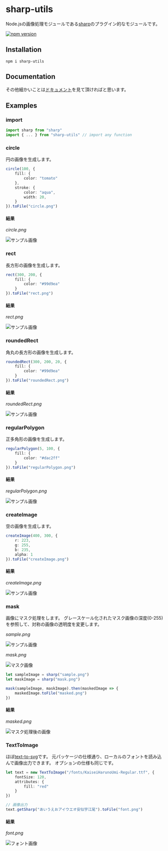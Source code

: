 # sharp-utils
Node.jsの画像処理モジュールである[sharp](https://www.npmjs.com/package/sharp)のプラグイン的なモジュールです。

[![npm version](https://badge.fury.io/js/sharp-utils.svg)](https://badge.fury.io/js/sharp-utils)

## Installation
```
npm i sharp-utils
```

## Documentation
その他細かいことは[ドキュメント](./docs/modules.md)を見て頂ければと思います。

## Examples

### import

```ts
import sharp from "sharp"
import { ... } from "sharp-utils" // import any function
```

### circle
円の画像を生成します。

```ts
circle(100, {
    fill: {
        color: "tomato"
    },
    stroke: {
        color: "aqua",
        width: 20,
    }
}).toFile("circle.png")
```

#### 結果
*circle.png*

![サンプル画像](./sample/circle.png "サンプル画像")

### rect
長方形の画像を生成します。

```ts
rect(300, 200, {
    fill: {
        color: "#99d9ea"
    }
}).toFile("rect.png")
```

#### 結果
*rect.png*

![サンプル画像](./sample/rect.png "サンプル画像")

### roundedRect
角丸の長方形の画像を生成します。

```ts
roundedRect(300, 200, 20, {
    fill: {
        color: "#99d9ea"
    }
}).toFile("roundedRect.png")
```

#### 結果
*roundedRect.png*

![サンプル画像](./sample/roundedRect.png "サンプル画像")

### regularPolygon
正多角形の画像を生成します。

```ts
regularPolygon(5, 100, {
    fill: {
        color: "#dac2ff"
    }
}).toFile("regularPolygon.png")
```

#### 結果
*regularPolygon.png*

![サンプル画像](./sample/regularPolygon.png "サンプル画像")

### createImage
空の画像を生成します。

```ts
createImage(400, 300, {
    r: 223, 
    g: 255, 
    b: 235,
    alpha: 1
}).toFile("createImage.png")
```

#### 結果
*createImage.png*

![サンプル画像](./sample/createImage.png "サンプル画像")

### mask
画像にマスク処理をします。
グレースケール化されたマスク画像の深度(0-255)を参照して、対称の画像の透明度を変更します。

*sample.png*

![サンプル画像](./sample/sample.png "サンプル画像")

*mask.png*

![マスク画像](./sample/mask.png "マスク画像")

```ts
let sampleImage = sharp("sample.png")
let maskImage = sharp("mask.png")

mask(sampleImage, maskImage).then(maskedImage => {
    maskedImage.toFile("masked.png")
})
```

#### 結果
*masked.png*

![マスク処理後の画像](./sample/masked.png "マスク処理後の画像")

### TextToImage
ほぼ[text-to-svg](https://www.npmjs.com/package/text-to-svg)です。
元パッケージの仕様通り、ローカルのフォントを読み込んで画像出力できます。
オプションの仕様も同じです。

```ts
let text = new TextToImage("/fonts/KaiseiHarunoUmi-Regular.ttf", {
    fontSize: 120,
    attributes: {
        fill: "red"
    }
})

// 画像出力
text.getSharp("あいうえおアイウエオ安似宇江尾").toFile("font.png")
```

#### 結果
*font.png*

![フォント画像](./sample/font.png "フォント画像")